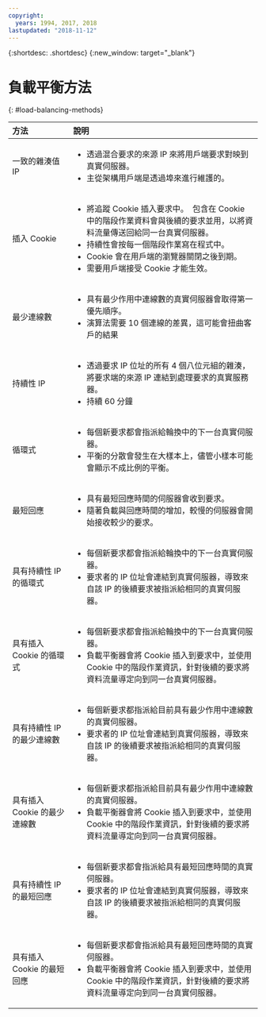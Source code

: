```yaml
---
copyright:
  years: 1994, 2017, 2018
lastupdated: "2018-11-12"
---
```


{:shortdesc: .shortdesc}
{:new_window: target="_blank"}

# 負載平衡方法
{: #load-balancing-methods}

|方法|說明|
|:---|:---|
|一致的雜湊值 IP|<ul><li>透過混合要求的來源 IP 來將用戶端要求對映到真實伺服器。</li><li>主從架構用戶端是透過埠來進行維護的。</li></ul>|
|插入 Cookie|<ul><li>將追蹤 Cookie 插入要求中。<span style="mso-spacerun:yes">&nbsp; </span>包含在 Cookie 中的階段作業資料會與後續的要求並用，以將資料流量傳送回給同一台真實伺服器。</li><li>持續性會按每一個階段作業寫在程式中。</li><li>Cookie 會在用戶端的瀏覽器關閉之後到期。</li><li>需要用戶端接受 Cookie 才能生效。</li></ul>|
|最少連線數|<ul><li>具有最少作用中連線數的真實伺服器會取得第一優先順序。</li><li>演算法需要 10 個連線的差異，這可能會扭曲客戶的結果</li></ul>|
|持續性 IP|<ul><li>透過要求 IP 位址的所有 4 個八位元組的雜湊，將要求端的來源 IP 連結到處理要求的真實服務器。</li><li>持續 60 分鐘</li></ul>|
|循環式|<ul><li>每個新要求都會指派給輪換中的下一台真實伺服器。</li><li>平衡的分散會發生在大樣本上，儘管小樣本可能會顯示不成比例的平衡。</li></ul>|
|最短回應|<ul><li>具有最短回應時間的伺服器會收到要求。</li><li>隨著負載與回應時間的增加，較慢的伺服器會開始接收較少的要求。</li></ul>|
|具有持續性 IP 的循環式|<ul><li>每個新要求都會指派給輪換中的下一台真實伺服器。</li><li>要求者的 IP 位址會連結到真實伺服器，導致來自該 IP 的後續要求被指派給相同的真實伺服器。</li></ul>|
|具有插入 Cookie 的循環式|<ul><li>每個新要求都會指派給輪換中的下一台真實伺服器。</li><li>負載平衡器會將 Cookie 插入到要求中，並使用 Cookie 中的階段作業資訊，針對後續的要求將資料流量導定向到同一台真實伺服器。</li></ul>|
|具有持續性 IP 的最少連線數|<ul><li>每個新要求都指派給目前具有最少作用中連線數的真實伺服器。</li><li>要求者的 IP 位址會連結到真實伺服器，導致來自該 IP 的後續要求被指派給相同的真實伺服器。</li></ul>|
|具有插入 Cookie 的最少連線數|<ul><li>每個新要求都指派給目前具有最少作用中連線數的真實伺服器。</li><li>負載平衡器會將 Cookie 插入到要求中，並使用 Cookie 中的階段作業資訊，針對後續的要求將資料流量導定向到同一台真實伺服器。</li></ul>|
|具有持續性 IP 的最短回應|<ul><li>每個新要求都會指派給具有最短回應時間的真實伺服器。</li><li>要求者的 IP 位址會連結到真實伺服器，導致來自該 IP 的後續要求被指派給相同的真實伺服器。</li></ul>|
|具有插入 Cookie 的最短回應|<ul><li>每個新要求都會指派給具有最短回應時間的真實伺服器。</li><li>負載平衡器會將 Cookie 插入到要求中，並使用 Cookie 中的階段作業資訊，針對後續的要求將資料流量導定向到同一台真實伺服器。</li></ul>|
